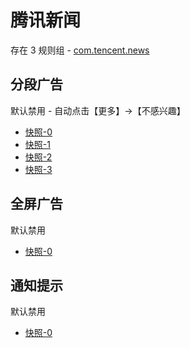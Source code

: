 # 腾讯新闻

存在 3 规则组 - [com.tencent.news](/src/apps/com.tencent.news.ts)

## 分段广告

默认禁用 - 自动点击【更多】->【不感兴趣】

- [快照-0](https://i.gkd.li/import/12755834)
- [快照-1](https://i.gkd.li/import/12755852)
- [快照-2](https://i.gkd.li/import/12755914)
- [快照-3](https://i.gkd.li/import/12755852)

## 全屏广告

默认禁用

- [快照-0](https://i.gkd.li/import/12755872)

## 通知提示

默认禁用

- [快照-0](https://i.gkd.li/import/12755824)
